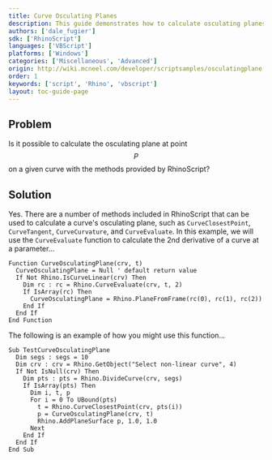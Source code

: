 ```yaml
---
title: Curve Osculating Planes
description: This guide demonstrates how to calculate osculating planes.
authors: ['dale_fugier']
sdk: ['RhinoScript']
languages: ['VBScript']
platforms: ['Windows']
categories: ['Miscellaneous', 'Advanced']
origin: http://wiki.mcneel.com/developer/scriptsamples/osculatingplane
order: 1
keywords: ['script', 'Rhino', 'vbscript']
layout: toc-guide-page
---
```


 
## Problem

Is it possible to calculate the osculating plane at point $$P$$ on a given curve with the methods provided by RhinoScript?

## Solution

Yes. There are a number of methods included in RhinoScript that can be used to calculate a curve's osculating plane, such as `CurveClosestPoint`, `CurveTangent`, `CurveCurvature`, and `CurveEvaluate`.  In this example, we will use the `CurveEvaluate` function to calculate the 2nd derivative of a curve at a parameter...

```vbnet
Function CurveOsculatingPlane(crv, t)
  CurveOsculatingPlane = Null ' default return value
  If Not Rhino.IsCurveLinear(crv) Then
    Dim rc : rc = Rhino.CurveEvaluate(crv, t, 2)
    If IsArray(rc) Then
      CurveOsculatingPlane = Rhino.PlaneFromFrame(rc(0), rc(1), rc(2))
    End If
  End If
End Function
```

The following is an example of how you might use this function...

```vbnet
Sub TestCurveOsculatingPlane
  Dim segs : segs = 10
  Dim crv : crv = Rhino.GetObject("Select non-linear curve", 4)
  If Not IsNull(crv) Then
    Dim pts : pts = Rhino.DivideCurve(crv, segs)
    If IsArray(pts) Then
      Dim i, t, p
      For i = 0 To UBound(pts)
        t = Rhino.CurveClosestPoint(crv, pts(i))
        p = CurveOsculatingPlane(crv, t)
        Rhino.AddPlaneSurface p, 1.0, 1.0
      Next
    End If
  End If
End Sub
```
